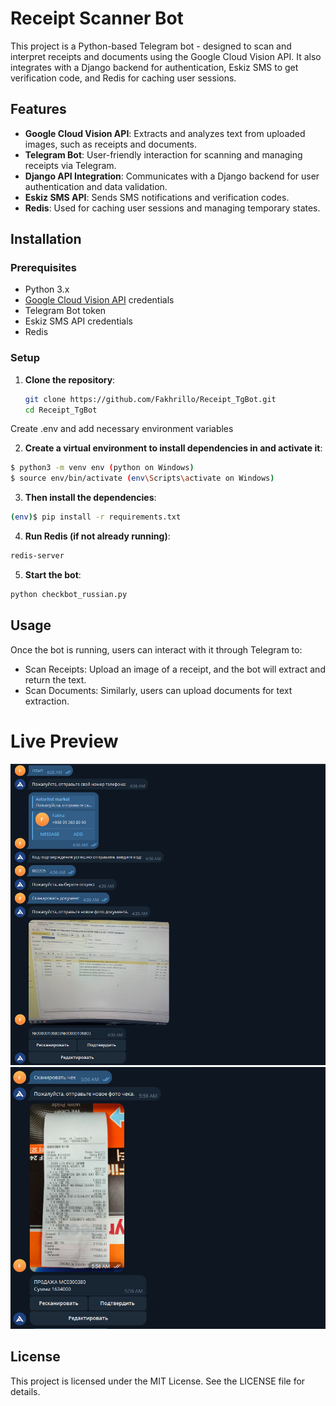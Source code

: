 # Receipt Scanner Bot

This project is a Python-based Telegram bot - designed to scan and interpret receipts and documents using the Google Cloud Vision API. It also integrates with a Django backend for authentication, Eskiz SMS to get verification code, and Redis for caching user sessions.

## Features

- **Google Cloud Vision API**: Extracts and analyzes text from uploaded images, such as receipts and documents.
- **Telegram Bot**: User-friendly interaction for scanning and managing receipts via Telegram.
- **Django API Integration**: Communicates with a Django backend for user authentication and data validation.
- **Eskiz SMS API**: Sends SMS notifications and verification codes.
- **Redis**: Used for caching user sessions and managing temporary states.

## Installation

### Prerequisites

- Python 3.x
- [Google Cloud Vision API](https://cloud.google.com/vision/docs/setup) credentials
- Telegram Bot token
- Eskiz SMS API credentials
- Redis

### Setup

1. **Clone the repository**:

   ```bash
   git clone https://github.com/Fakhrillo/Receipt_TgBot.git
   cd Receipt_TgBot
   ```

Create .env and add necessary environment variables

2. **Create a virtual environment to install dependencies in and activate it**:

```sh
$ python3 -m venv env (python on Windows)
$ source env/bin/activate (env\Scripts\activate on Windows)
```

3. **Then install the dependencies**:

```sh
(env)$ pip install -r requirements.txt
```

4. **Run Redis (if not already running)**:

```sh
redis-server
```

5. **Start the bot**:
```sh
python checkbot_russian.py
```

## Usage

Once the bot is running, users can interact with it through Telegram to:

- Scan Receipts: Upload an image of a receipt, and the bot will extract and return the text.
- Scan Documents: Similarly, users can upload documents for text extraction.


# Live Preview

![screenshot](media/image_2024-10-16_06-22-06.png)
![screenshot](media/image_2024-10-16_06-23-15.png)

## License
This project is licensed under the MIT License. See the LICENSE file for details.
